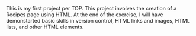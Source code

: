 This is my first project per TOP. This project involves the creation of a Recipes page using HTML. 
At the end of the exercise, I will have demonstarted basic skills in version control, HTML links and images, HTML lists, and other HTML elements. 
